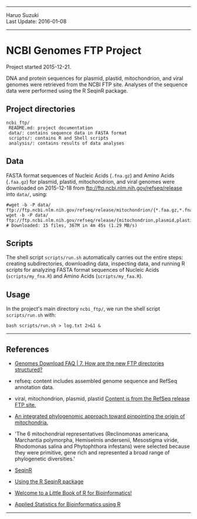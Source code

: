 ----------

Haruo Suzuki  
Last Update: 2016-01-08  

----------

# NCBI Genomes FTP Project
Project started 2015-12-21.  

DNA and protein sequences for plasmid, plastid, mitochondrion, and viral genomes were retrieved from the NCBI FTP site.
Analyses of the sequence data were performed using the R SeqinR package.

## Project directories

    ncbi_ftp/
     README.md: project documentation
     data/: contains sequence data in FASTA format
     scripts/: contains R and Shell scripts
     analysis/: contains results of data analyses

## Data

FASTA format sequences of Nucleic Acids (`.fna.gz`) and Amino Acids (`.faa.gz`) for plasmid, plastid, mitochondrion, and viral genomes were downloaded on 2015-12-18 from <ftp://ftp.ncbi.nlm.nih.gov/refseq/release> into `data/`, using:  

    #wget -b -P data/ ftp://ftp.ncbi.nlm.nih.gov/refseq/release/mitochondrion/{*.faa.gz,*.fna.gz}
    wget -b -P data/ ftp://ftp.ncbi.nlm.nih.gov/refseq/release/{mitochondrion,plasmid,plastid,viral}/{*.faa.gz,*.fna.gz}
    # Downloaded: 15 files, 367M in 4m 45s (1.29 MB/s)

## Scripts

The shell script `scripts/run.sh` automatically carries out the entire steps: creating subdirectories, downloading data, inspecting data, and running R scripts for analyzing FASTA format sequences of Nucleic Acids (`scripts/my_fna.R`) and Amino Acids (`scripts/my_faa.R`).

## Usage

In the project's main directory `ncbi_ftp/`, we run the shell script `scripts/run.sh` with:

    bash scripts/run.sh > log.txt 2>&1 &

----------

## References
- [Genomes Download FAQ | 7. How are the new FTP directories structured?](http://www.ncbi.nlm.nih.gov/genome/doc/ftpfaq/#structure)
 - refseq: content includes assembled genome sequence and RefSeq annotation data.
  - viral, mitochondrion, plasmid, plastid [Content is from the RefSeq release FTP site.](ftp://ftp.ncbi.nlm.nih.gov/refseq/release/README)

- [An integrated phylogenomic approach toward pinpointing the origin of mitochondria.](http://www.ncbi.nlm.nih.gov/pubmed/25609566)
 - 'The 6 mitochondrial representatives (Reclinomonas americana, Marchantia polymorpha, Hemiselmis andersenii, Mesostigma viride, Rhodomonas salina and Phytophthora infestans) were selected because they were primitive, gene rich and represented a broad range of phylogenetic diversities.'

- [SeqinR](http://pbil.univ-lyon1.fr/software/seqinr/home?lang=eng)
 - [Using the R SeqinR package](http://davetang.org/muse/2013/05/09/using-the-r-seqinr-package/)
 - [Welcome to a Little Book of R for Bioinformatics!](http://a-little-book-of-r-for-bioinformatics.readthedocs.org/en/latest/index.html)
 - [Applied Statistics for Bioinformatics using R](https://cran.r-project.org/doc/contrib/Krijnen-IntroBioInfStatistics.pdf)

----------
